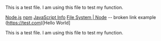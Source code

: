 This is a test file.
I am using this file to test my function.

[Node.js](https://nodejs.org/)
[npm](https://www.npmjs.com/)
[JavaScript Info](https://javascript.info/)
[File System | Node](https://nodejs.org/api/fs) -- broken link example
(https://test.com)[Hello World]

This is a test file.
I am using this file to test my function.